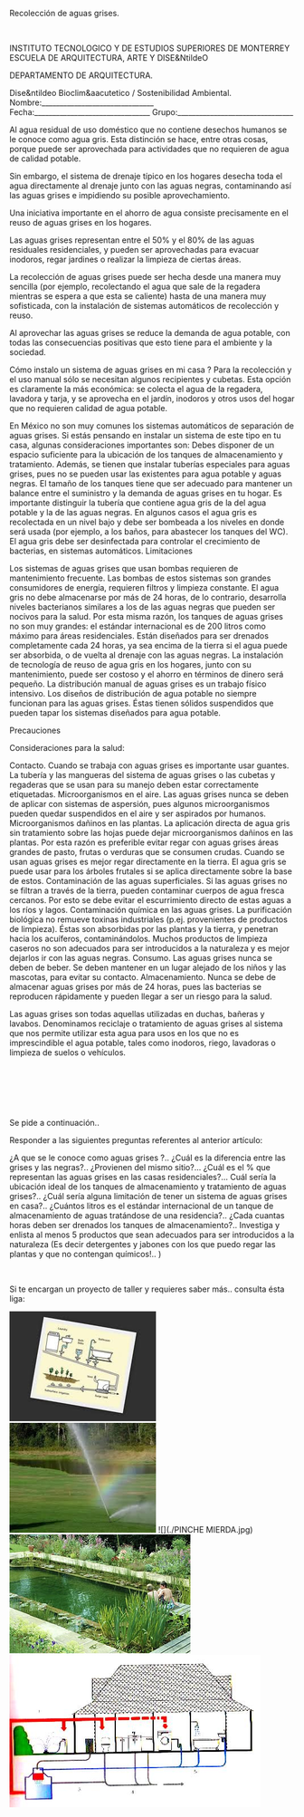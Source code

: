 

Recolección de aguas grises.




 
 


INSTITUTO TECNOLOGICO Y DE ESTUDIOS SUPERIORES DE MONTERREY 
ESCUELA DE ARQUITECTURA, ARTE Y DISE&NtildeO 

DEPARTAMENTO DE ARQUITECTURA.

Dise&ntildeo Bioclim&aacutetico / Sostenibilidad Ambiental.
Nombre:_______________________________ 
Fecha:________________________________ 
Grupo:________________________________ 


Al agua residual de uso doméstico que no contiene desechos humanos se le conoce como agua gris. Esta distinción se hace, entre otras cosas, porque puede ser aprovechada para actividades que no requieren de agua de calidad potable. 

Sin embargo, el sistema de drenaje típico en los hogares desecha toda el agua directamente al drenaje junto con las aguas negras, contaminando así las aguas grises e impidiendo su posible aprovechamiento.

Una iniciativa importante en el ahorro de agua consiste precisamente en el reuso de aguas grises en los hogares.

Las aguas grises representan entre el 50% y el 80% de las aguas residuales residenciales, y pueden ser aprovechadas para evacuar inodoros, regar jardines o realizar la limpieza de ciertas áreas.

La recolección de aguas grises puede ser hecha desde una manera muy sencilla (por ejemplo, recolectando el agua que sale de la regadera mientras se espera a que esta se caliente) hasta de una manera muy sofisticada, con la instalación de sistemas automáticos de recolección y reuso.

Al aprovechar las aguas grises se reduce la demanda de agua potable, con todas las consecuencias positivas que esto tiene para el ambiente y la sociedad.


Cómo instalo un sistema de aguas grises en mi casa ?
Para la recolección y el uso manual sólo se necesitan algunos recipientes y cubetas. Esta opción es claramente la más económica: se colecta el agua de la regadera, lavadora y tarja, y se aprovecha en el jardín, inodoros y otros usos del hogar que no requieren calidad de agua potable.

En México no son muy comunes los sistemas automáticos de separación de aguas grises. Si estás pensando en instalar un sistema de este tipo en tu casa, algunas consideraciones importantes son:
Debes disponer de un espacio suficiente para la ubicación de los tanques de almacenamiento y tratamiento. Además, se tienen que instalar tuberías especiales para aguas grises, pues no se pueden usar las existentes para agua potable y aguas negras. 
El tamaño de los tanques tiene que ser adecuado para mantener un balance entre el suministro y la demanda de aguas grises en tu hogar. 
Es importante distinguir la tubería que contiene agua gris de la del agua potable y la de las aguas negras. 
En algunos casos el agua gris es recolectada en un nivel bajo y debe ser bombeada a los niveles en donde será usada (por ejemplo, a los baños, para abastecer los tanques del WC). 
El agua gris debe ser desinfectada para controlar el crecimiento de bacterias, en sistemas automáticos. 
Limitaciones

Los sistemas de aguas grises que usan bombas requieren de mantenimiento frecuente. Las bombas de estos sistemas son grandes consumidores de energía, requieren filtros y limpieza constante. 
El agua gris no debe almacenarse por más de 24 horas, de lo contrario, desarrolla niveles bacterianos similares a los de las aguas negras que pueden ser nocivos para la salud. Por esta misma razón, los tanques de aguas grises no son muy grandes: el estándar internacional es de 200 litros como máximo para áreas residenciales. Están diseñados para ser drenados completamente cada 24 horas, ya sea encima de la tierra si el agua puede ser absorbida, o de vuelta al drenaje con las aguas negras. 
La instalación de tecnología de reuso de agua gris en los hogares, junto con su mantenimiento, puede ser costoso y el ahorro en términos de dinero será pequeño. 
La distribución manual de aguas grises es un trabajo físico intensivo. 
Los diseños de distribución de agua potable no siempre funcionan para las aguas grises. Éstas tienen sólidos suspendidos que pueden tapar los sistemas diseñados para agua potable. 


Precauciones

Consideraciones para la salud:

Contacto. Cuando se trabaja con aguas grises es importante usar guantes. La tubería y las mangueras del sistema de aguas grises o las cubetas y regaderas que se usan para su manejo deben estar correctamente etiquetadas. 
Microorganismos en el aire. Las aguas grises nunca se deben de aplicar con sistemas de aspersión, pues algunos microorganismos pueden quedar suspendidos en el aire y ser aspirados por humanos. 
Microorganismos dañinos en las plantas. La aplicación directa de agua gris sin tratamiento sobre las hojas puede dejar microorganismos dañinos en las plantas. Por esta razón es preferible evitar regar con aguas grises áreas grandes de pasto, frutas o verduras que se consumen crudas. Cuando se usan aguas grises es mejor regar directamente en la tierra. El agua gris se puede usar para los árboles frutales si se aplica directamente sobre la base de estos. 
Contaminación de las aguas superficiales. Si las aguas grises no se filtran a través de la tierra, pueden contaminar cuerpos de agua fresca cercanos. Por esto se debe evitar el escurrimiento directo de estas aguas a los ríos y lagos. 
Contaminación química en las aguas grises. La purificación biológica no remueve toxinas industriales (p.ej. provenientes de productos de limpieza). Éstas son absorbidas por las plantas y la tierra, y penetran hacia los acuíferos, contaminándolos. Muchos productos de limpieza caseros no son adecuados para ser introducidos a la naturaleza y es mejor dejarlos ir con las aguas negras. Consumo. Las aguas grises nunca se deben de beber. Se deben mantener en un lugar alejado de los niños y las mascotas, para evitar su contacto. 
Almacenamiento. Nunca se debe de almacenar aguas grises por más de 24 horas, pues las bacterias se reproducen rápidamente y pueden llegar a ser un riesgo para la salud. 























Las aguas grises son todas aquellas utilizadas en duchas, bañeras y lavabos. Denominamos reciclaje o tratamiento de aguas grises al sistema que nos permite utilizar esta agua para usos en los que no es imprescindible el agua potable, tales como inodoros, riego, lavadoras o limpieza de suelos o vehículos. 















  


  
 





 
 
Se pide a continuación.. 

Responder a las siguientes preguntas referentes al anterior artículo: 

¿A que se le conoce como aguas grises ?..
¿Cuál es la diferencia entre las grises y las negras?.. ¿Provienen del mismo sitio?...
¿Cuál es el % que representan las aguas grises en las casas residenciales?...
Cuál sería la ubicación ideal de los tanques de almacenamiento y tratamiento de aguas grises?..
¿Cuál sería alguna limitación de tener un sistema de aguas grises en casa?..
¿Cuántos litros es el estándar internacional de un tanque de almacenamiento de aguas tratándose de una residencia?.. 
¿Cada cuantas horas deben ser drenados los tanques de almacenamiento?..
Investiga y enlista al menos 5 productos que sean adecuados para ser introducidos a la naturaleza (Es decir detergentes y jabones con los que puedo regar las plantas y que no contengan químicos!.. )



 

 Si te encargan un proyecto de taller y requieres saber más.. consulta ésta liga: 







![](./gris.7.bmp)
![](./gris.8.jpg)
![](./PINCHE MIERDA.jpg)
![](./0.grismierda.jpg)
![](./gris.jpg)
